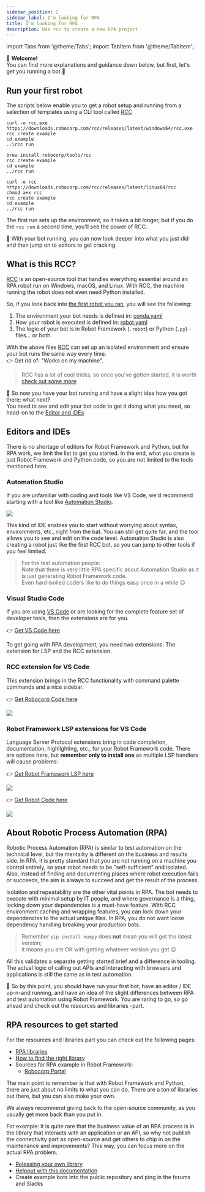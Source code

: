 ```yaml
---
sidebar_position: 2
sidebar_label: I'm looking for RPA
title: I'm looking for RPA
description: Use rcc to create a new RPA project
---
```

import Tabs from '@theme/Tabs';
import TabItem from '@theme/TabItem';

:rocket: **Welcome!** <br/>
You can find more explanations and guidance down below, but first, let's get you running a bot :runner:

## Run your first robot
The scripts below enable you to get a robot setup and running from a selection of templates using a CLI tool called [RCC](https://github.com/robocorp/rcc#readme)

<Tabs>
<TabItem value="Windows" label="Windows" default>

```
curl -o rcc.exe https://downloads.robocorp.com/rcc/releases/latest/windows64/rcc.exe
rcc create example
cd example
..\rcc run
```
</TabItem>
<TabItem value="MacOS" label="MacOS">

```
brew install robocorp/tools/rcc
rcc create example
cd example
../rcc run
```
</TabItem>
<TabItem value="Linux" label="Linux">

```
curl -o rcc https://downloads.robocorp.com/rcc/releases/latest/linux64/rcc
chmod a+x rcc
rcc create example
cd example
../rcc run
```
</TabItem>
</Tabs>

The first run sets up the environment, so it takes a bit longer, but if you do the `rcc run` a second time, you'll see the power of RCC.

:rocket: With your bot running, you can now look deeper into what you just did and then jump on to editors to get cracking.

## What is this RCC?

[RCC](https://github.com/robocorp/rcc#readme) is an open-source tool that handles everything essential around an RPA robot run on Windows, macOS, and Linux. With RCC, the machine running the robot does not even need Python installed.

So, if you look back into [the first robot you ran](/getting_started/rpa#run-your-first-robot), you will see the following:
1. The environment your bot needs is defined in: [conda.yaml](https://github.com/robocorp/rcc/blob/master/docs/recipes.md#what-is-in-condayaml)
1. How your robot is executed is defined in: [robot.yaml](https://github.com/robocorp/rcc/blob/master/docs/recipes.md#what-is-in-robotyaml)
1. The logic of your bot is in Robot Framework (`.robot`) or Python (`.py`) -files... or both.

With the above files [RCC](https://github.com/robocorp/rcc#readme) can set up an isolated environment and ensure your bot runs the same way every time.<br/>
:point_right: Get rid of: "Works on my machine".

> RCC has a lot of cool tricks, so once you've gotten started, it is worth [check out some more](https://github.com/robocorp/rcc/tree/master/docs#readme)

:rocket: So now you have your bot running and have a slight idea how you got there; what next?<br/> 
You need to see and edit your bot code to get it doing what you need, so head-on to the [Editor and IDEs](/getting_started/rpa#editors-and-ides)

## Editors and IDEs
There is no shortage of editors for Robot Framework and Python, but for RPA work, we limit the list to get you started. In the end, what you create is just Robot Framework and Python code, so you are not limited to the tools mentioned here.

### Automation Studio
If you are unfamiliar with coding and tools like VS Code, we'd recommend starting with a tool like [Automation Studio](https://robocorp.com/automation-studio).

![](studio.gif)

This kind of IDE enables you to start without worrying about syntax, environments, etc., right from the bat. You can still get quite far, and the tool allows you to see and edit on the code level. Automation Studio is also creating a robot just like the first RCC bot, so you can jump to other tools if you feel limited.

> For the test automation people:<br/>
Note that there is very little RPA specific about Automation Studio as it is just generating Robot Framework code.<br/>
Even hard-boiled coders like to do things easy once in a while :wink:

### Visual Studio Code

If you are using [VS Code](https://code.visualstudio.com) or are looking for the complete feature set of developer tools, then the extensions are for you.

:point_right: [Get VS Code here](https://code.visualstudio.com)

To get going with RPA development, you need two extensions: The extension for LSP and the RCC extension.

### RCC extension for VS Code
This extension brings in the RCC functionality with command palette commands and a nice sidebar.

:point_right: [Get Robocorp Code here](https://marketplace.visualstudio.com/items?itemName=robocorp.robocorp-code)

![](vscode-code.gif)

### Robot Framework LSP extensions for VS Code
Language Server Protocol extensions bring in code completion, documentation, highlighting, etc., for your Robot Framework code.
There are options here, but **remember only to install one** as multiple LSP handlers will cause problems:


<Tabs>
<TabItem value="LSP" label="Robot Framework Language Server" default>

:point_right: [Get Robot Framework LSP here](https://marketplace.visualstudio.com/items?itemName=robocorp.robotframework-lsp)

![](vscode-lsp.gif)

</TabItem>
<TabItem value="RobotCode" label="Robot Code">

:point_right: [Get Robot Code here](https://marketplace.visualstudio.com/items?itemName=d-biehl.robotcode)

![](vscode-robotcode.gif)
</TabItem>
</Tabs>


## About Robotic Process Automation (RPA)

Robotic Process Automation (RPA) is similar to test automation on the technical level, but the mentality is different on the business and results side. In RPA, it is pretty standard that you are not running on a machine you control entirely, so your robot needs to be "self-sufficient" and isolated. Also, instead of finding and documenting places where robot execution fails or succeeds, the aim is always to succeed and get the result of the process. 

Isolation and repeatability are the other vital points in RPA. The bot needs to execute with minimal setup by IT people, and where governance is a thing, locking down your dependencies is a must-have feature.
With RCC environment caching and wrapping features, you can lock down your dependencies to the actual unique files. In RPA, you do not want loose dependency handling breaking your production bots. 

> Remember `pip install numpy` does **not** mean you will get the latest version;<br/>
it means you are OK with getting whatever version you get :wink:

All this validates a separate getting started brief and a difference in tooling. The actual logic of calling out APIs and interacting with browsers and applications is still the same as in test automation. 

:rocket: So by this point, you should have run your first bot, have an editor / IDE up-n-and running, and have an idea of the slight differences between RPA and test automation using Robot Framework.
You are raring to go, so go ahead and check out the resources and libraries -part.

## RPA resources to get started

For the resources and libraries part you can check out the following pages:
* [RPA libraries](/different_libraries/rpa)
* [How to find the right library](/different_libraries/how_to_find_library)
* Sources for RPA example in Robot Framework:
  * [Robocorp Portal](https://robocorp.com/portal/) 

The main point to remember is that with Robot Framework and Python, there are just about no limits to what you can do. There are a ton of libraries out there, but you can also make your own.

We always recommend giving back to the open-source community, as you usually get more back than you put in. 

For example:
It is quite rare that the business value of an RPA process is in the library that interacts with an application or an API, so why not publish the connectivity part as open-source and get others to chip in on the maintenance and improvements? This way, you can focus more on the actual RPA problem.
* [Releasing your own library](/extending_robot_framework/releasing_your_own_libraries)
* [Helpout with this documentation](/contribute)
* Create example bots into the public repository and ping in the forums and Slacks



